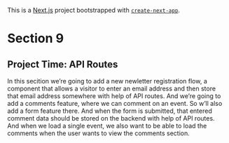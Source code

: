 This is a [Next.js](https://nextjs.org/) project bootstrapped with [`create-next-app`](https://github.com/vercel/next.js/tree/canary/packages/create-next-app).

# Section 9

## Project Time: API Routes

In this secition we’re going to add a new newletter registration flow, a component that allows a visitor to enter an email address and then store that email address somewhere with help of API routes. And we’re going to add a comments feature, where we can comment on an event. So w’ll also add a form feature there. And when the form is submitted, that entered comment data should be stored on the backend with help of API routes. And when we load a single event, we also want to be able to load the comments when the user wants to view the comments section.
